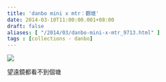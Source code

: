 ```yaml
---
title: 'danbo mini x mtr：觀塘'
date: 2014-03-10T11:00:00.001+08:00
draft: false
aliases: [ "/2014/03/danbo-mini-x-mtr_9713.html" ]
tags : [collections - danbo]
---
```


[![](https://4.bp.blogspot.com/-4gb5iEHskFM/XDBh8g-xO3I/AAAAAAAAEG8/IrvkXezf1J8-wJQ3eRhs3q8bsnsN4sndACLcBGAs/s640/80.jpg)](https://4.bp.blogspot.com/-4gb5iEHskFM/XDBh8g-xO3I/AAAAAAAAEG8/IrvkXezf1J8-wJQ3eRhs3q8bsnsN4sndACLcBGAs/s1600/80.jpg)

望遠鏡都看不到個塘